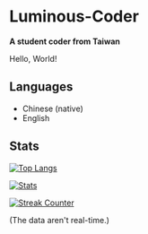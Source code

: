 # Luminous-Coder
**A student coder from Taiwan**

Hello, World!

## Languages
- Chinese (native)
- English

## Stats
[![Top Langs](https://github-readme-stats.vercel.app/api/top-langs/?username=Luminous-Coder&hide=CMake&theme=tokyonight&border_color=7f7e84)](https://github.com/anuraghazra/github-readme-stats)

[![Stats](https://github-readme-stats.vercel.app/api?username=Luminous-Coder&show_icons=true&theme=tokyonight&border_color=7f7e84)](https://github.com/anuraghazra/github-readme-stats)

[![Streak Counter](https://github-readme-streak-stats.herokuapp.com/?user=Luminous-Coder&date_format=Y-m-d&theme=tokyonight)](https://git.io/streak-stats)

(The data aren't real-time.)

